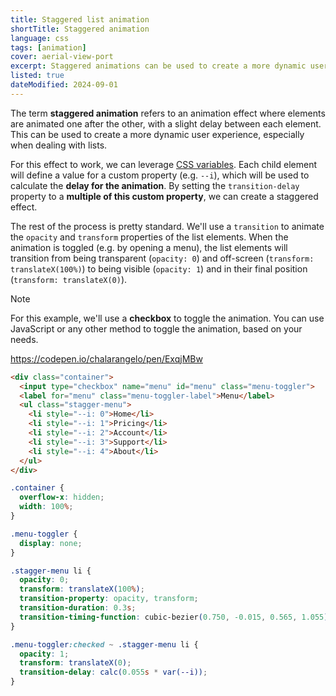 ```yaml
---
title: Staggered list animation
shortTitle: Staggered animation
language: css
tags: [animation]
cover: aerial-view-port
excerpt: Staggered animations can be used to create a more dynamic user experience. Get creative with your lists!
listed: true
dateModified: 2024-09-01
---
```


The term **staggered animation** refers to an animation effect where elements are animated one after the other, with a slight delay between each element. This can be used to create a more dynamic user experience, especially when dealing with lists.

For this effect to work, we can leverage [CSS variables](/css/s/variables). Each child element will define a value for a custom property (e.g. `--i`), which will be used to calculate the **delay for the animation**. By setting the `transition-delay` property to a **multiple of this custom property**, we can create a staggered effect.

The rest of the process is pretty standard. We'll use a `transition` to animate the `opacity` and `transform` properties of the list elements. When the animation is toggled (e.g. by opening a menu), the list elements will transition from being transparent (`opacity: 0`) and off-screen (`transform: translateX(100%)`) to being visible (`opacity: 1`) and in their final position (`transform: translateX(0)`).

> [!NOTE]
>
> For this example, we'll use a **checkbox** to toggle the animation. You can use JavaScript or any other method to toggle the animation, based on your needs.

https://codepen.io/chalarangelo/pen/ExqjMBw

```html
<div class="container">
  <input type="checkbox" name="menu" id="menu" class="menu-toggler">
  <label for="menu" class="menu-toggler-label">Menu</label>
  <ul class="stagger-menu">
    <li style="--i: 0">Home</li>
    <li style="--i: 1">Pricing</li>
    <li style="--i: 2">Account</li>
    <li style="--i: 3">Support</li>
    <li style="--i: 4">About</li>
  </ul>
</div>
```

```css
.container {
  overflow-x: hidden;
  width: 100%;
}

.menu-toggler {
  display: none;
}

.stagger-menu li {
  opacity: 0;
  transform: translateX(100%);
  transition-property: opacity, transform;
  transition-duration: 0.3s;
  transition-timing-function: cubic-bezier(0.750, -0.015, 0.565, 1.055);
}

.menu-toggler:checked ~ .stagger-menu li {
  opacity: 1;
  transform: translateX(0);
  transition-delay: calc(0.055s * var(--i));
}
```
